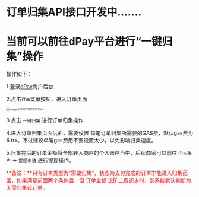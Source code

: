 # 订单归集API接口开发中.......

# 当前可以前往dPay平台进行“一键归集”操作

操作如下：

1.登录[dPay](https://dpaycoin.com/login.html)商户后台.

2.点击`订单`菜单按钮，进入订单页面

<img src="/Users/alex/myDoc/dPay/docs/images/image-20230312123352042.png" alt="image-20230312123352042" style="zoom:50%;" />

3.点击 `一键归集` 进行订单归集操作

4.进入订单归集页面后面，需要设置 每笔订单归集所需要的GAS费，默认gas费为6 trx。不过建议单笔gas费用不要设置太少，以免影响归集速度。

5.归集完后的订单金额将全部转入商户的个人账户当中，后续商家可以前往  `个人账户` -> `提现申请` 进行提现操作。

<font color=red>**备注：**只有订单类型为“需要归集”，状态为支付完成的订单才能进入归集范围，如果满足前面两个条件后，但 订单金额 比矿工费还少时，则系统默认判断为无需归集该订单。</font>

